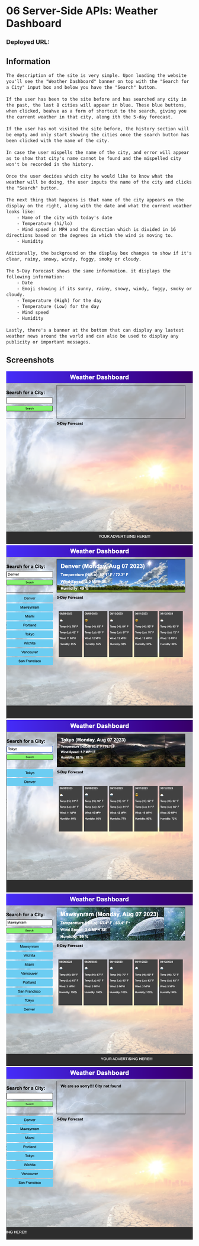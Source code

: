 # 06 Server-Side APIs: Weather Dashboard

### Deployed URL: 

## Information
```
The description of the site is very simple. Upon loading the website you'll see the "Weather Dashboard" banner on top with the "Search for a City" input box and below you have the "Search" button.

If the user has been to the site before and has searched any city in the past, the last 8 cities will appear in blue. These blue buttons, when clicked, beahve as a form of shortcut to the search, giving you the current weather in that city, along ith the 5-day forecast.

If the user has not visited the site before, the history section will be empty and only start showing the cities once the search button has been clicked with the name of the city.

In case the user mispells the name of the city, and error will appear as to show that city's name cannot be found and the mispelled city won't be recorded in the history.

Once the user decides which city he would like to know what the weather will be doing, the user inputs the name of the city and clicks the "Search" button.

The next thing that happens is that name of the city appears on the display on the right, along with the date and what the current weather looks like:
    - Name of the city with today's date
    - Temperature (hi/lo)
    - Wind speed in MPH and the direction which is divided in 16 directions based on the degrees in which the wind is moving to. 
    - Humidity   

Aditionally, the background on the display box changes to show if it's clear, rainy, snowy, windy, foggy, smoky or cloudy.

The 5-Day Forecast shows the same information. it displays the following information:
    - Date
    - Emoji showing if its sunny, rainy, snowy, windy, foggy, smoky or cloudy.
    - Temperature (High) for the day
    - Temperature (Low) for the day
    - Wind speed
    - Humidity

Lastly, there's a banner at the bottom that can display any lastest weather news around the world and can also be used to display any publicity or important messages.
```

## Screenshots
<img src="./assets/images/Screen Shot First Time.png">
<img src="./assets/images/Screen Shot Clear.png">
<img src="./assets/images/Screen Shot Cloudy.png">
<img src="./assets/images/Screen Shot Rainy.png">
<img src="./assets/images/Screen Shot Error.png">

